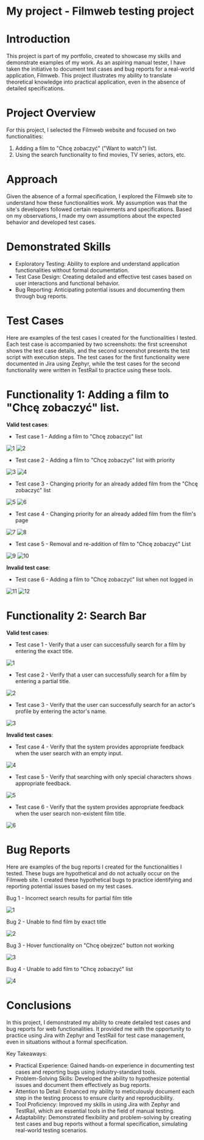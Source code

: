 # My project - Filmweb testing project
# Introduction
This project is part of my portfolio, created to showcase my skills and demonstrate examples of my work. As an aspiring manual tester, I have taken the initiative to document test cases and bug reports for a real-world application, Filmweb. This project illustrates my ability to translate theoretical knowledge into practical application, even in the absence of detailed specifications.
# Project Overview
For this project, I selected the Filmweb website and focused on two functionalities:
1. Adding a film to "Chcę zobaczyć" ("Want to watch") list.
2. Using the search functionality to find movies, TV series, actors, etc.
# Approach 
Given the absence of a formal specification, I explored the Filmweb site to understand how these functionalities work. My assumption was that the site's developers followed certain requirements and specifications. Based on my observations, I made my own assumptions about the expected behavior and developed test cases.
# Demonstrated Skills
* Exploratory Testing: Ability to explore and understand application functionalities without formal documentation.
* Test Case Design: Creating detailed and effective test cases based on user interactions and functional behavior.
* Bug Reporting: Anticipating potential issues and documenting them through bug reports.
# Test Cases 
Here are examples of the test cases I created for the functionalities I tested. Each test case is accompanied by two screenshots: the first screenshot shows the test case details, and the second screenshot presents the test script with execution steps. The test cases for the first functionality were documented in Jira using Zephyr, while the test cases for the second functionality were written in TestRail to practice using these tools.
# Functionality 1: Adding a film to "Chcę zobaczyć" list.
**Valid test cases**:
* Test case 1 - Adding a film to "Chcę zobaczyć" list

![1](https://github.com/weronikaczernal/portfolio/assets/170974453/6735e15a-8ea7-4327-a324-f1c9da610664)
![2](https://github.com/weronikaczernal/portfolio/assets/170974453/6e88990c-b49d-4223-888d-526b9881a281)

* Test case 2 - Adding a film to "Chcę zobaczyć" list with priority

![3](https://github.com/weronikaczernal/portfolio/assets/170974453/499fdd59-76c8-4f36-80a5-aff0f152a987)
![4](https://github.com/weronikaczernal/portfolio/assets/170974453/6dc96dee-5f33-497d-9710-a33d52ad78e3)

* Test case 3 - Changing priority for an already added film from the "Chcę zobaczyć" list

![5](https://github.com/weronikaczernal/portfolio/assets/170974453/dce4af19-15cb-40f2-b4d4-dd5591f463fd)
![6](https://github.com/weronikaczernal/portfolio/assets/170974453/29d40ec9-e169-4af8-990a-b945b8c14c65)

* Test case 4 - Changing priority for an already added film from the film's page

![7](https://github.com/weronikaczernal/portfolio/assets/170974453/aea3ccb2-4bc1-4405-9d44-f1a71fd85b87)
![8](https://github.com/weronikaczernal/portfolio/assets/170974453/c2e46d47-ad9c-4fa0-bd81-46b8cbffb61e)

* Test case 5 - Removal and re-addition of film to "Chcę zobaczyć" List

![9](https://github.com/weronikaczernal/portfolio/assets/170974453/52bc29b2-5d7f-4751-86b5-e1660119a834)
![10](https://github.com/weronikaczernal/portfolio/assets/170974453/704b98fc-e21c-49b5-89cc-292b56a90fec)

**Invalid test case**:
* Test case 6 - Adding a film to "Chcę zobaczyć" list when not logged in

![11](https://github.com/weronikaczernal/portfolio/assets/170974453/75015ef3-996c-47b4-b098-f30a4dd66708)
![12](https://github.com/weronikaczernal/portfolio/assets/170974453/49294f05-fe98-49bf-bb63-01fd5c4dd8e6)

# Functionality 2: Search Bar 
**Valid test cases**: 
* Test case 1 - Verify that a user can successfully search for a film by entering the exact title.

![1](https://github.com/weronikaczernal/portfolio/assets/170974453/9120affa-82c2-448c-8ab1-5030e45dda03)

* Test case 2 - Verify that a user can successfully search for a film by entering a partial title.

![2](https://github.com/weronikaczernal/portfolio/assets/170974453/0b896c6d-c7e2-452b-9db8-bccf2da472ba)

* Test case 3 - Verify that the user can successfully search for an actor's profile by entering the actor's name.

![3](https://github.com/weronikaczernal/portfolio/assets/170974453/0f61dd70-59ec-408e-a273-ea454767f53e)

**Invalid test cases**:
* Test case 4 - Verify that the system provides appropriate feedback when the user search with an empty input.

![4](https://github.com/weronikaczernal/portfolio/assets/170974453/587bc598-78cc-4674-9a63-856b49a1982b)

* Test case 5 - Verify that searching with only special characters shows appropriate feedback.

![5](https://github.com/weronikaczernal/portfolio/assets/170974453/dbd9c518-86a8-4597-b93d-2847f18c0ffc)

* Test case 6 - Verify that the system provides appropriate feedback when the user search non-existent film title.

![6](https://github.com/weronikaczernal/portfolio/assets/170974453/8f5227c6-24ff-46dc-a21f-e555477e6f57)

# Bug Reports
Here are examples of the bug reports I created for the functionalities I tested.  These bugs are hypothetical and do not actually occur on the Filmweb site. I created these hypothetical bugs to practice identifying and reporting potential issues based on my test cases.

Bug 1 - Incorrect search results for partial film title

![1](https://github.com/weronikaczernal/portfolio/assets/170974453/2c69971e-94e5-4373-8ebc-3c937cf8a924)

Bug 2 - Unable to find film by exact title

![2](https://github.com/weronikaczernal/portfolio/assets/170974453/ab2f2c19-9e91-410b-bc35-fe8898baa7fe)

Bug 3 - Hover functionality on "Chcę obejrzeć" button not working

![3](https://github.com/weronikaczernal/portfolio/assets/170974453/a1070c15-fea3-4c1e-ba35-991d3a8826a0)

Bug 4 - Unable to add film to "Chcę zobaczyć" list

![4](https://github.com/weronikaczernal/portfolio/assets/170974453/4dfdca37-d275-41c6-b91f-255321d166c2)

# Conclusions
In this project, I demonstrated my ability to create detailed test cases and bug reports for web functionalities. It provided me with the opportunity to practice using Jira with Zephyr and TestRail for test case management, even in situations without a formal specification.

Key Takeaways:
* Practical Experience: Gained hands-on experience in documenting test cases and reporting bugs using industry-standard tools.
* Problem-Solving Skills: Developed the ability to hypothesize potential issues and document them effectively as bug reports.
* Attention to Detail: Enhanced my ability to meticulously document each step in the testing process to ensure clarity and reproducibility.
* Tool Proficiency: Improved my skills in using Jira with Zephyr and TestRail, which are essential tools in the field of manual testing.
* Adaptability: Demonstrated flexibility and problem-solving by creating test cases and bug reports without a formal specification, simulating real-world testing scenarios.












